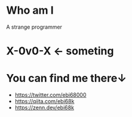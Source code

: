 # Who am I
A strange programmer
# X-0v0-X ← someting
# You can find me there↓
- https://twitter.com/ebi68000
- https://qiita.com/ebi68k
- https://zenn.dev/ebi68k
